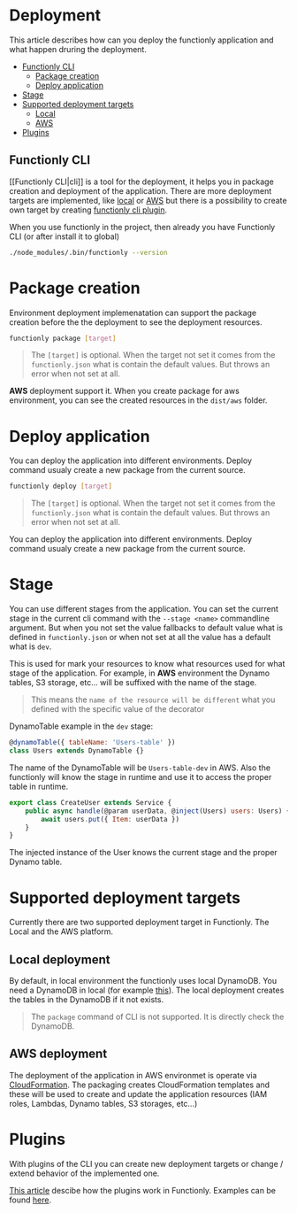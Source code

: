 # Deployment
This article describes how can you deploy the functionly application and what happen druring the deployment. 

* [Functionly CLI](#functionly-cli)
    * [Package creation](#package-creation)
    * [Deploy application](#deploy-application)
* [Stage](#stage)
* [Supported deployment targets](#supported-deployment-targets)
    * [Local](#local-deployment)
    * [AWS](#aws-deployment)
* [Plugins](#plugins)



## Functionly CLI
[[Functionly CLI|cli]] is a tool for the deployment, it helps you in package creation and deployment of the application. There are more deployment targets are implemented, like [local](#local-deployment) or [AWS](aws-deployment) but there is a possibility to create own target by creating [functionly cli plugin](#plugins).

When you use functionly in the project, then already you have Functionly CLI (or after install it to global)
```sh
./node_modules/.bin/functionly --version
```

# Package creation
Environment deployment implemenatation can support the package creation before the the deployment to see the deployment resources.
```sh
functionly package [target]
```
> The `[target]` is optional. When the target not set it comes from the `functionly.json` what is contain the default values. But throws an error when not set at all.

**AWS** deployment support it. When you create package for aws environment, you can see the created resources in the `dist/aws` folder.

# Deploy application
You can deploy the application into different environments. Deploy command usualy create a new package from the current source.
```sh
functionly deploy [target]
```
> The `[target]` is optional. When the target not set it comes from the `functionly.json` what is contain the default values. But throws an error when not set at all.

You can deploy the application into different environments. Deploy command usualy create a new package from the current source.

# Stage
You can use different stages from the application. You can set the current stage in the current cli command with the `--stage <name>` commandline argument. But when you not set the value fallbacks to default value what is defined in `functionly.json` or when not set at all the value has a default what is `dev`.

This is used for mark your resources to know what resources used for what stage of the application. For example, in **AWS** environment the Dynamo tables, S3 storage, etc... will be suffixed with the name of the stage.
> This means the `name of the resource will be different` what you defined with the specific value of the decorator

DynamoTable example in the `dev` stage:
```js
@dynamoTable({ tableName: 'Users-table' })
class Users extends DynamoTable {}
```
The name of the DynamoTable will be `Users-table-dev` in AWS. Also the functionly will know the stage in runtime and use it to access the proper table in runtime.
```js
export class CreateUser extends Service {
    public async handle(@param userData, @inject(Users) users: Users) {
        await users.put({ Item: userData })
    }
}
```
The injected instance of the User knows the current stage and the proper Dynamo table.

# Supported deployment targets
Currently there are two supported deployment target in Functionly. The Local and the AWS platform.

## Local deployment
By default, in local environment the functionly uses local DynamoDB. You need a DynamoDB in local (for example [this](https://hub.docker.com/r/peopleperhour/dynamodb/)). The local deployment creates the tables in the DynamoDB if it not exists.
> The `package` command of CLI is not supported. It is directly check the DynamoDB.

## AWS deployment
The deployment of the application in AWS environmet is operate via [CloudFormation](https://aws.amazon.com/cloudformation/). The packaging creates CloudFormation templates and these will be used to create and update the application resources (IAM roles, Lambdas, Dynamo tables, S3 storages, etc...)

# Plugins
With plugins of the CLI you can create new deployment targets or change / extend behavior of the implemented one.

[This article]() descibe how the plugins work in Functionly. Examples can be found [here](https://github.com/jaystack/functionly-plugin-examples).